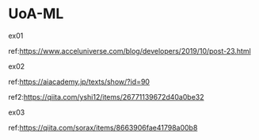 # UoA-ML
ex01

  ref:https://www.acceluniverse.com/blog/developers/2019/10/post-23.html

ex02

  ref:https://aiacademy.jp/texts/show/?id=90

  ref2:https://qiita.com/yshi12/items/26771139672d40a0be32
  
ex03

  ref:https://qiita.com/sorax/items/8663906fae41798a00b8

